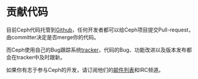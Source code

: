 # 贡献代码

目前Ceph代码托管到[Github](https://github.com/ceph/ceph)，任何开发者都可以给Ceph项目提交Pull-request，由committer决定是否merge你的代码。

而Ceph使用自己的Bug跟踪系统[tracker](http://tracker.ceph.com/)，代码的Bug、功能改进以及版本发布都会在tracker中及时跟新。

如果你有志于参与Ceph的开发，请订阅他们的[邮件列表](https://ceph.com/resources/mailing-list-irc/)和IRC频道。